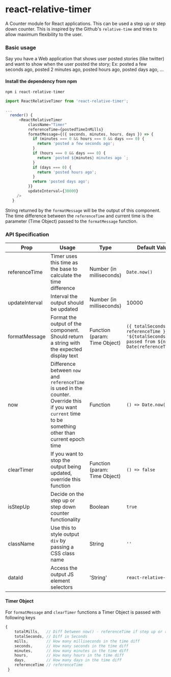 # react-relative-timer

A Counter module for React applications. This can be used a step up or step down counter. 
This is inspired by the Github's `relative-time` and tries to allow maximum flexibility to the user.


### Basic usage 

Say you have a Web application that shows user posted stories (like twitter) and want to show when the user posted the story; Ex:
posted a few seconds ago, posted 2 minutes ago, posted hours ago, posted days ago, ...  

#### Install the dependency from npm

```javascript
npm i react-relative-timer
```

```javascript
import ReactRelativeTimer from 'react-relative-timer';

...
  render() { 
      <ReactRelativeTimer
          className="Timer"
          referenceTime={postedTimeInMills}
          formatMessage={({ seconds, minutes, hours, days }) => {
            if (minutes === 0 && hours === 0 && days === 0) {
              return 'posted a few seconds ago';
            }
            if (hours === 0 && days === 0) {
              return `posted ${minutes} minutes ago `;
            }
            if (days === 0) {
              return 'posted hours ago';
            }
            return 'posted days ago';
          }}
          updateInterval={30000}
     />
   }
```
String returned by the `formatMessage` will be the output of this component. The time difference between the `referenceTime` and current time is the parameter (Time Object) passed to the `formatMessage` function.

### API Specification


|Prop|Usage| Type |Default Value|Example|
|---|---|---|---|---|
|referenceTime| Timer uses this time as the base to calculate the time difference| Number (in milliseconds)| `Date.now()` | 1602781020000|
|updateInterval| Interval the output should be updated| Number (in milliseconds) | 10000 | 600000|
|formatMessage| Format the output of the component. Should return a string with the expected display text| Function (param: Time Object) | `({ totalSeconds, referenceTime }) => '${totalSeconds} passed from ${new Date(referenceTime)}'`| `({ minutes }) => '${minutes}min ago`
|now| Difference between `now` and `referenceTime` is used in the counter. Override this if you want `current` time to be something other than current epoch time | Function | `() => Date.now()` | `() => Date.now() + c`| 
|clearTimer|If you want to stop the output being updated, override this function| Function (param: Time Object) | `() => false` | `({ hours}) => hours < 5`|
|isStepUp| Decide on the step up or step down counter functionality| Boolean | `true` | `false`|
| className | Use this to style output `div` by passing a CSS class name | String | `''` | `timer`|
|dataId| Access the output JS element selectors  | 'String' | `react-relative-timer` | `my-timer` |

#### Timer Object

For `formatMessage` and `clearTimer` functions a Timer Object is passed with following keys
```javascript
{
    totalMills,   // Diff between now() - referenceTime if step up or referenceTime - now() if step down
    totalSeconds, // Diff in Seconds
    mills,        // How many milliseconds in the time diff
    seconds,      // How many seconds in the time diff
    minutes,      // How many minutes in the time diff
    hours,        // How many hours in the time diff
    days,         // How many days in the time diff
    referenceTime // referenceTime
 }
```

